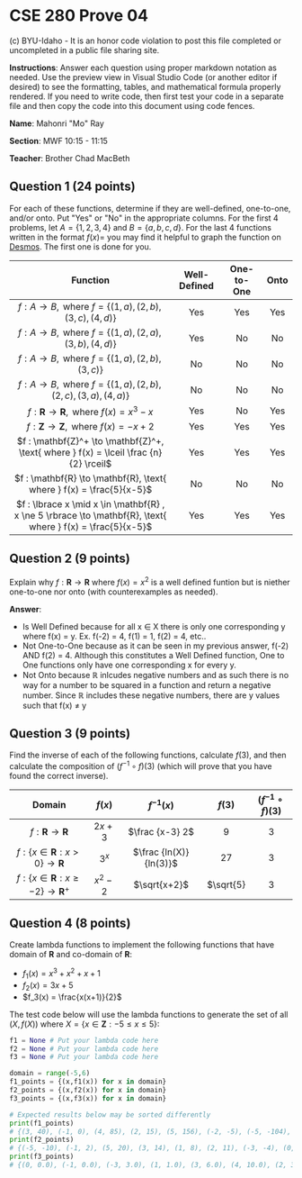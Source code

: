 # CSE 280 Prove 04

(c) BYU-Idaho - It is an honor code violation to post this
file completed or uncompleted in a public file sharing site.

**Instructions**: Answer each question using proper markdown notation as needed.  Use the preview view in Visual Studio Code (or another editor if desired) to see the formatting, tables, and mathematical formula properly rendered.  If you need to write code, then first test your code in a separate file and then copy the code into this document using code fences. 

**Name**: Mahonri "Mo" Ray  

**Section**: MWF 10:15 - 11:15

**Teacher**: Brother Chad MacBeth

## Question 1 (24 points)

For each of these functions, determine if they are well-defined, one-to-one, and/or onto.  Put "Yes" or "No" in the appropriate columns.  For the first 4 problems, let $A=\lbrace 1,2,3,4 \rbrace$ and $B=\lbrace a, b, c, d \rbrace$.  For the last 4 functions written in the format $f(x)=$ you may find it helpful to graph the function on [Desmos](https://www.desmos.com/).  The first one is done for you.

|Function|Well-Defined|One-to-One|Onto|
|:-:|:-:|:-:|:-:|
|$f : A \to B, \text{ where } f = \lbrace (1,a),(2,b),(3,c),(4,d) \rbrace$|Yes|Yes|Yes|
|$f : A \to B, \text{ where } f = \lbrace (1,a),(2,a),(3,b),(4,d) \rbrace$|Yes|No|No|
|$f : A \to B, \text{ where } f = \lbrace (1,a),(2,b),(3,c) \rbrace$|No|No|No|
|$f : A \to B, \text{ where } f = \lbrace (1,a),(2,b),(2,c),(3,a),(4,a) \rbrace$|No|No|No|
|$f : \mathbf{R} \to \mathbf{R}, \text{ where } f(x) = x^3-x$|Yes|No|Yes|
|$f : \mathbf{Z} \to \mathbf{Z}, \text{ where } f(x) = -x+2$|Yes|Yes|Yes|
|$f : \mathbf{Z}^+ \to \mathbf{Z}^+, \text{ where } f(x) = \lceil \frac {n}{2} \rceil$|Yes|Yes|Yes|
|$f : \mathbf{R} \to \mathbf{R}, \text{ where } f(x) = \frac{5}{x-5}$|No|No|No|
|$f : \lbrace x \mid x \in \mathbf{R} , x \ne 5 \rbrace \to \mathbf{R}, \text{ where } f(x) = \frac{5}{x-5}$|Yes|Yes|Yes|

## Question 2 (9 points)

Explain why $f : \mathbf{R} \to \mathbf{R} \text{ where } f(x) = x^2$ is a well defined funtion but is niether one-to-one nor onto (with counterexamples as needed).

**Answer**:  
* Is Well Defined because for all x $\in$ X there is only one corresponding y where f(x) = y. Ex. f(-2) = 4, f(1) = 1, f(2) = 4, etc..
* Not One-to-One because as it can be seen in my previous answer, f(-2) AND f(2) = 4. Although this constitutes a Well Defined function, One to One functions only have one corresponding x for every y.
* Not Onto because $\mathbb{R}$ inlcudes negative numbers and as such there is no way for a number to be squared in a function and return a negative number. Since $\mathbb{R}$ includes these negative numbers, there are y values such that f(x) $\neq$ y

## Question 3 (9 points)

Find the inverse of each of the following functions, calculate $f(3)$, and then calculate the composition of $(f^{-1} \circ f)(3)$ (which will prove that you have found the correct inverse).

|Domain|$f(x)$|$f^{-1}(x)$|$f(3)$|$(f^{-1} \circ f)(3)$
|:-:|:-:|:-:|:-:|:-:|
|$f : \mathbf{R} \to \mathbf{R}$|$2x+3$|$\frac {x-3} 2$|9|3|
|$f : \lbrace x \in \mathbf{R} : x \gt 0 \rbrace \to \mathbf{R}$|$3^x$|$\frac {ln(X)} {ln(3)}$|27|3|
|$f : \lbrace x \in \mathbf{R} : x \ge -2 \rbrace \to \mathbf{R}^+$|$x^2-2$|$\sqrt{x+2}$|$\sqrt{5}|3|


## Question 4 (8 points)

Create lambda functions to implement the following functions that have domain of $\mathbf{R}$ and co-domain of $\mathbf{R}$:

* $f_1(x) = x^3+x^2+x+1$
* $f_2(x) = 3x+5$
* $f_3(x) = \frac{x(x+1)}{2}$

The test code below will use the lambda functions to generate the set of all $(X, f(X))$ where $X=\lbrace x \in \mathbf{Z} : -5 \le x \le 5 \rbrace$:

```python
f1 = None # Put your lambda code here
f2 = None # Put your lambda code here
f3 = None # Put your lambda code here

domain = range(-5,6)
f1_points = {(x,f1(x)) for x in domain}
f2_points = {(x,f2(x)) for x in domain}
f3_points = {(x,f3(x)) for x in domain}

# Expected results below may be sorted differently
print(f1_points)
# {(3, 40), (-1, 0), (4, 85), (2, 15), (5, 156), (-2, -5), (-5, -104), (1, 4), (-4, -51), (-3, -20), (0, 1)}
print(f2_points)
# {(-5, -10), (-1, 2), (5, 20), (3, 14), (1, 8), (2, 11), (-3, -4), (0, 5), (4, 17), (-2, -1), (-4, -7)}
print(f3_points)
# {(0, 0.0), (-1, 0.0), (-3, 3.0), (1, 1.0), (3, 6.0), (4, 10.0), (2, 3.0), (-4, 6.0), (5, 15.0), (-2, 1.0), (-5, 10.0)}
```

